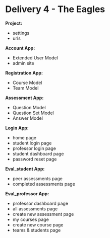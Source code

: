 # Delivery 4 - The Eagles

**Project:**
  - settings
  - urls
  
  
**Account App:**
  - Extended User Model
  - admin site
  
 
**Registration App:**
  - Course Model
  - Team Model
  
  
**Assessment App:**
  - Question Model
  - Question Set Model
  - Answer Model
  
  
**Login App:**
  - home page
  - student login page
  - professor login page
  - student dashboard page
  - password reset page


**Eval_student App:**
  - peer assessments page
  - completed assessments page
 
 
**Eval_professor App:**
  - professor dashboard page
  - all assessments page
  - create new assessment page
  - my courses page
  - create new course page
  - teams & students page
